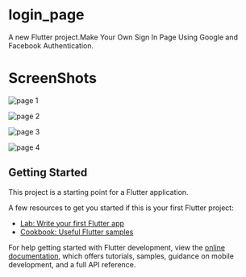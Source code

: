 # login_page

A new Flutter project.Make Your Own Sign In Page Using Google and Facebook Authentication.

# ScreenShots 

![page 1](https://user-images.githubusercontent.com/63139007/176989663-5741bb0d-304b-4c0d-83ab-a6c4c6726590.jpg)

![page 2](https://user-images.githubusercontent.com/63139007/176989667-d98f4bff-e7a3-4887-a8f2-7cd279b4a9d7.jpg)

![page 3](https://user-images.githubusercontent.com/63139007/176989670-48ab5280-0fc9-4e99-9a17-ac27a82271ad.jpg)

![page 4](https://user-images.githubusercontent.com/63139007/176989674-273fa549-6ef2-4cd7-a2c4-83f8b6e98f7f.jpg)


## Getting Started

This project is a starting point for a Flutter application.

A few resources to get you started if this is your first Flutter project:

- [Lab: Write your first Flutter app](https://docs.flutter.dev/get-started/codelab)
- [Cookbook: Useful Flutter samples](https://docs.flutter.dev/cookbook)

For help getting started with Flutter development, view the
[online documentation](https://docs.flutter.dev/), which offers tutorials,
samples, guidance on mobile development, and a full API reference.
